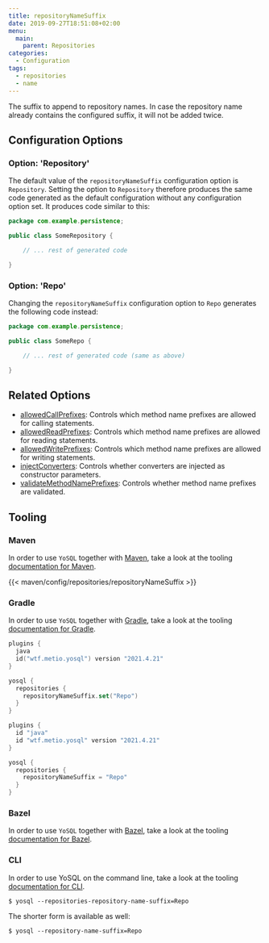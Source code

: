 ```yaml
---
title: repositoryNameSuffix
date: 2019-09-27T18:51:08+02:00
menu:
  main:
    parent: Repositories
categories:
  - Configuration
tags:
  - repositories
  - name
---
```


The suffix to append to repository names. In case the repository name already contains the configured suffix, it will not be added twice.

## Configuration Options

### Option: 'Repository'

The default value of the `repositoryNameSuffix` configuration option is `Repository`. Setting the option to `Repository` therefore produces the same code generated as the default configuration without any configuration option set. It produces code similar to this:

```java
package com.example.persistence;

public class SomeRepository {

    // ... rest of generated code

}
```

### Option: 'Repo'

Changing the `repositoryNameSuffix` configuration option to `Repo` generates the following code instead:

```java
package com.example.persistence;

public class SomeRepo {

    // ... rest of generated code (same as above)

}
```

## Related Options

- [allowedCallPrefixes](../allowedcallprefixes/): Controls which method name prefixes are allowed for calling statements.
- [allowedReadPrefixes](../allowedreadprefixes/): Controls which method name prefixes are allowed for reading statements.
- [allowedWritePrefixes](../allowedwriteprefixes/): Controls which method name prefixes are allowed for writing statements.
- [injectConverters](../injectconverters/): Controls whether converters are injected as constructor parameters.
- [validateMethodNamePrefixes](../validatemethodnameprefixes/): Controls whether method name prefixes are validated.

## Tooling

### Maven

In order to use `YoSQL` together with [Maven](https://maven.apache.org/), take a look at the tooling [documentation for Maven](/tooling/maven/).

{{< maven/config/repositories/repositoryNameSuffix >}}

### Gradle

In order to use `YoSQL` together with [Gradle](https://gradle.org/), take a look at the tooling [documentation for Gradle](/tooling/gradle/).

```kotlin
plugins {
  java
  id("wtf.metio.yosql") version "2021.4.21"
}

yosql {
  repositories {
    repositoryNameSuffix.set("Repo")
  }
}
```

```groovy
plugins {
  id "java"
  id "wtf.metio.yosql" version "2021.4.21"
}

yosql {
  repositories {
    repositoryNameSuffix = "Repo"
  }
}
```

### Bazel

In order to use `YoSQL` together with [Bazel](https://bazel.build/), take a look at the tooling [documentation for Bazel](/tooling/bazel/).

### CLI

In order to use YoSQL on the command line, take a look at the tooling [documentation for CLI](/tooling/cli/).

```shell
$ yosql --repositories-repository-name-suffix=Repo
```

The shorter form is available as well:

```shell
$ yosql --repository-name-suffix=Repo
```
